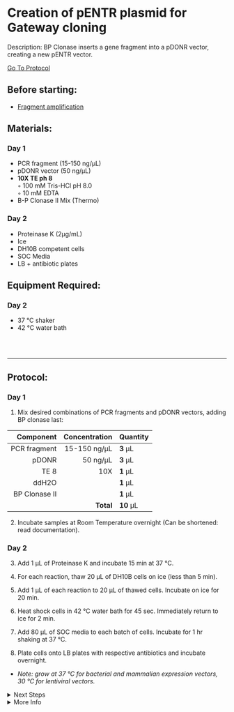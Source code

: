 Creation of pENTR plasmid for Gateway cloning
================================================================================
Description: BP Clonase inserts a gene fragment into a pDONR vector, creating a new pENTR vector.

[Go To Protocol](#protocol)

Before starting:
--------------------------------------------------------------------------------
* [Fragment amplification](../General/Standard-PCR.md)

Materials:
--------------------------------------------------------------------------------
### Day 1
  * PCR fragment (15-150 ng/µL)
  * pDONR vector (50 ng/µL)
  * **10X TE ph 8**  
    ◦ 100 mM Tris-HCl pH 8.0  
    ◦ 10 mM EDTA  
  * B-P Clonase II Mix (Thermo)

### Day 2
  * Proteinase K (2µg/mL)
  * Ice
  * DH10B competent cells
  * SOC Media
  * LB + antibiotic plates

Equipment Required:
--------------------------------------------------------------------------------
### Day 2

  * 37 °C shaker
  * 42 °C water bath

<br/><br/>



<!-- Use <br/> to go to next page -->
___
Protocol:
--------------------------------------------------------------------------------
### Day 1
1. Mix desired combinations of PCR fragments and pDONR vectors, adding BP clonase last:

  | Component | Concentration | Quantity | 
  | ---------: | ---------: | :---------- |
  | PCR fragment | 15-150 ng/µL | **3**  µL |
  | pDONR | 50 ng/µL | **3**  µL |
  | TE 8 | 10X | **1**  µL |
  | ddH2O || **1**  µL |
  | BP Clonase II|| **1**  µL |
  || **Total** | **10** µL |
              
 2. Incubate samples at Room Temperature overnight (Can be shortened: read documentation).

### Day 2

3. Add 1 µL of Proteinase K and incubate 15 min at 37 °C.

4. For each reaction, thaw 20 µL of DH10B cells on ice (less than 5 min).

5. Add 1 µL of each reaction to 20 µL of thawed cells. Incubate on ice for 20 min.

6. Heat shock cells in 42 °C water bath for 45 sec. Immediately return to ice for 2 min.

7. Add 80 µL of SOC media to each batch of cells. Incubate for 1 hr shaking at 37 °C.

8. Plate cells onto LB plates with respective antibiotics and incubate overnight.
 * _Note: grow at 37 °C for bacterial and mammalian expression vectors, 30 °C for lentiviral vectors._

<details>
  <summary>Next Steps</summary>
  

</p> <a href="../General/Note-On-Minipreps.md">
GeneJet Plasmid Miniprep</a>

</p> <a href="../General/Restriction-Digest.md">
Restriction Digest</a>

</p> <a href="./Multisite-LR-reaction.md">
Multisite Gateway Reaction</a>

</details>

<details>
  <summary>More Info</summary>
  
  <a href="https://www.thermofisher.com/order/catalog/product/11789020#/11789020">
Thermo Website</a>  

</details>
